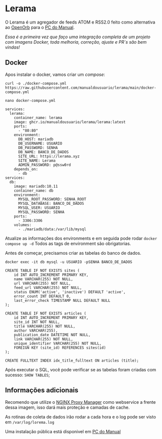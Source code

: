 
# Lerama

O Lerama é um agregador de feeds ATOM e RSS2.0 feito como alternativa ao [OpenOrb](https://git.sr.ht/~lown/openorb) para o [PC do Manual](https://pcdomanual.com/).

*Essa é a primeira vez que faço uma integração completa de um projeto com imagens Docker, toda melhoria, correção, ajuste e PR`s são bem vindas!*

## Docker

Apos instalar o docker, vamos criar um *compose*:

`curl -o ./docker-compose.yml https://raw.githubusercontent.com/manualdousuario/lerama/main/docker-compose.yml`

`nano docker-compose.yml`

```
services:
  lerama:
    container_name: lerama
    image: ghcr.io/manualdousuario/lerama/lerama:latest
    ports:
      - "80:80"
    environment:
      DB_HOST: mariadb
      DB_USERNAME: USUARIO
      DB_PASSWORD: SENHA
      DB_NAME: BANCO_DE_DADOS
      SITE_URL: https://lerama.xyz
      SITE_NAME: Lerama
      ADMIN_PASSWORD: p@ssw0rd
    depends_on:
      - db
services:
  db:
    image: mariadb:10.11
    container_name: db
    environment:
      MYSQL_ROOT_PASSWORD: SENHA_ROOT
      MYSQL_DATABASE: BANCO_DE_DADOS
      MYSQL_USER: USUARIO
      MYSQL_PASSWORD: SENHA
    ports:
      - 3306:3306
    volumes:
      - ./mariadb/data:/var/lib/mysql
```

Atualize as informações dos environments e em seguida pode rodar `docker compose up -d`
Todos as tags de environment são obrigatorias.

Antes de começar, precisamos criar as tabelas do banco de dados.

`docker exec -it db mysql -u USUARIO -pSENHA BANCO_DE_DADOS`

```
CREATE TABLE IF NOT EXISTS sites (
    id INT AUTO_INCREMENT PRIMARY KEY,
    name VARCHAR(255) NOT NULL,
    url VARCHAR(255) NOT NULL,
    feed_url VARCHAR(255) NOT NULL,
    status ENUM('active', 'inactive') DEFAULT 'active',
    error_count INT DEFAULT 0,
    last_error_check TIMESTAMP NULL DEFAULT NULL
);

CREATE TABLE IF NOT EXISTS articles (
    id INT AUTO_INCREMENT PRIMARY KEY,
    site_id INT NOT NULL,
    title VARCHAR(255) NOT NULL,
    author VARCHAR(255),
    publication_date DATETIME NOT NULL,
    link VARCHAR(255) NOT NULL,
    unique_identifier VARCHAR(255) NOT NULL,
    FOREIGN KEY (site_id) REFERENCES sites(id)
);

CREATE FULLTEXT INDEX idx_title_fulltext ON articles (title);
```

Após executar o SQL, você pode verificar se as tabelas foram criadas com sucesso: `SHOW TABLES`;

## Informações adicionais

Recomendo que utilize o [NGINX Proxy Manager](https://nginxproxymanager.com/) como webservice a frente dessa imagem, isso dará mais proteção e camadas de cache.

As rotinas de coleta de dados irão rodar a cada hora e o log pode ser visto em `/var/log/lorema.log`

Uma instalação pública está disponivel em [PC do Manual](https://lerama.pcdomanual.com/) 